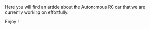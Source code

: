 Here you will find an article about the Autonomous RC car that we are currently working on effortfully.

Enjoy !
